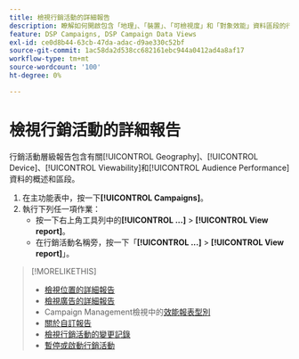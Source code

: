 ```yaml
---
title: 檢視行銷活動的詳細報告
description: 瞭解如何開啟包含「地理」、「裝置」、「可檢視度」和「對象效能」資料區段的行銷活動層級報表。
feature: DSP Campaigns, DSP Campaign Data Views
exl-id: ce0d8b44-63cb-47da-adac-d9ae330c52bf
source-git-commit: 1ac58da2d538cc682161ebc944a0412ad4a8af17
workflow-type: tm+mt
source-wordcount: '100'
ht-degree: 0%

---
```


# 檢視行銷活動的詳細報告

<!--legacy -->行銷活動層級報告包含有關[!UICONTROL Geography]、[!UICONTROL Device]、[!UICONTROL Viewability]和[!UICONTROL Audience Performance]資料的概述和區段。

1. 在主功能表中，按一下&#x200B;**[!UICONTROL Campaigns]**。
1. 執行下列任一項作業：
   * 按一下右上角工具列中的&#x200B;**[!UICONTROL ...]** > **[!UICONTROL View report]**。
   * 在行銷活動名稱旁，按一下「**[!UICONTROL ...]** > **[!UICONTROL View report]**」。

>[!MORELIKETHIS]
>
>* [檢視位置的詳細報告](/help/dsp/campaign-management/placements/placement-view-report.md)
>* [檢視廣告的詳細報告](/help/dsp/campaign-management/ads/ad-view-report.md)
>* Campaign Management檢視中的[效能報表型別](/help/dsp/campaign-management/reports/campaign-reports-about.md)
>* [關於自訂報告](/help/dsp/reports/report-about.md)
>* [檢視行銷活動的變更記錄](campaign-change-log.md)
>* [暫停或啟動行銷活動](campaign-pause-activate.md)
